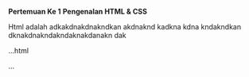 **Pertemuan Ke 1**
**Pengenalan HTML & CSS**

Html adalah adkakdnakdnakndkan akdnaknd kadkna kdna kndakndkan dknakdnakndakndaknakdanakn dak

...html
<!DOCTYPE html>
<html lang="en">
<head>
    <meta charset="UTF-8">
    <meta http-equiv="X-UA-Compatible" content="IE=edge">
    <meta name="viewport" content="width=device-width, initial-scale=1.0">
    <title>Document</title>
</head>
<body>
    
</body>
</html>
...